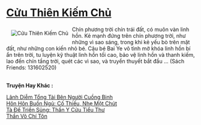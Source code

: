 <a href="https://truyenwiki.net/cuu-thien-kiem-chu.36424/" title="Cửu Thiên Kiếm Chủ"><h1>Cửu Thiên Kiếm Chủ</h1></a><div style="display:table"><img align="right" style="float: left; padding: 10px;" src="https://truyenwiki.net/a/img/str/src/36424.jpg" alt="Cửu Thiên Kiếm Chủ">Chín phương trời chín trái đất, có muôn vàn linh hồn. Kẻ mạnh đứng trên chín phương trời, như những vì sao sáng, trong khi kẻ yếu bò trên mặt đất, như những con kiến ​​nhỏ bé. Cậu bé Bai Ye vô tình mở khóa linh hồn bí ẩn trên trời, tu luyện kỹ thuật linh hồn tối cao, bảo vệ linh hồn và thanh kiếm, lao đến chín tầng trời, quét các vì sao, và truyền thuyết bắt đầu ... (Sách Friends: 131602520)</div><p><br><b>Truyện Hay Khác :</b></p><a href="https://truyenwiki.net/lanh-diem-tong-tai-ben-nguoi-cuong-binh.35980/" alt="Lãnh Diễm Tổng Tài Bên Người Cuồng Binh">Lãnh Diễm Tổng Tài Bên Người Cuồng Binh</a><br/><a href="https://github.com/nownovels/wikidich/tree/master/truyenhay/35068" alt="Hôn Hôn Buồn Ngủ: Cố Thiếu, Nhẹ Một Chút">Hôn Hôn Buồn Ngủ: Cố Thiếu, Nhẹ Một Chút</a><br/><a href="https://sangtacviet.wordpress.com/2020/10/22/ta-de-trien-sung-than-y-cuu-tieu-thu/" alt="Tà Đế Triền Sủng: Thần Y Cửu Tiểu Thư">Tà Đế Triền Sủng: Thần Y Cửu Tiểu Thư</a><br/><a href="https://github.com/nownovels/wikidich/tree/master/truyenhay/36610" alt="Thần Võ Chí Tôn">Thần Võ Chí Tôn</a><br/>